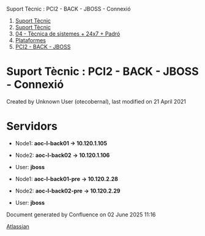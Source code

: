 Suport Tècnic : PCI2 - BACK - JBOSS - Connexió  

1.  [Suport Tècnic](index.html)
2.  [Suport Tècnic](13893782.html)
3.  [04 - Tècnica de sistemes + 24x7 + Padró](26313202.html)
4.  [Plataformes](Plataformes_41520520.html)
5.  [PCI2 - BACK - JBOSS](PCI2---BACK---JBOSS_41520840.html)

Suport Tècnic : PCI2 - BACK - JBOSS - Connexió
==============================================

Created by Unknown User (otecobernal), last modified on 21 April 2021

Servidors 
==========

*   Node1: **aoc-l-back01 → 10.120.1.105**
    
*   Node2: **aoc-l-back02** **→ 10.120.1.106**
*   User: **jboss**

*   Node1: **aoc-l-back01-pre** **→ 10.120.2.28**
    
*   Node2: **aoc-l-back02-pre** **→ 10.120.2.29**
*   User: **jboss**

Document generated by Confluence on 02 June 2025 11:16

[Atlassian](http://www.atlassian.com/)